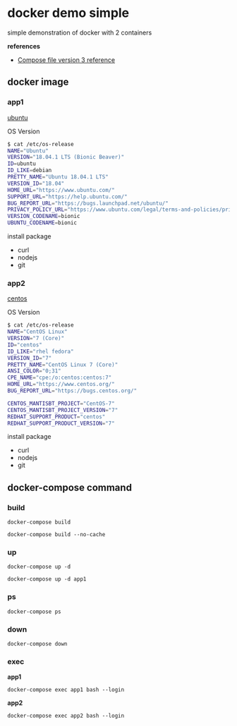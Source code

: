 # docker demo simple

simple demonstration of docker with 2 containers

**references**

* [Compose file version 3 reference](https://docs.docker.com/compose/compose-file/)

## docker image

### app1

[ubuntu](https://hub.docker.com/_/ubuntu/)

OS Version

```bash
$ cat /etc/os-release
NAME="Ubuntu"
VERSION="18.04.1 LTS (Bionic Beaver)"
ID=ubuntu
ID_LIKE=debian
PRETTY_NAME="Ubuntu 18.04.1 LTS"
VERSION_ID="18.04"
HOME_URL="https://www.ubuntu.com/"
SUPPORT_URL="https://help.ubuntu.com/"
BUG_REPORT_URL="https://bugs.launchpad.net/ubuntu/"
PRIVACY_POLICY_URL="https://www.ubuntu.com/legal/terms-and-policies/privacy-policy"
VERSION_CODENAME=bionic
UBUNTU_CODENAME=bionic
```

install package

* curl
* nodejs
* git

### app2

[centos](https://hub.docker.com/_/centos/)

OS Version

```bash
$ cat /etc/os-release
NAME="CentOS Linux"
VERSION="7 (Core)"
ID="centos"
ID_LIKE="rhel fedora"
VERSION_ID="7"
PRETTY_NAME="CentOS Linux 7 (Core)"
ANSI_COLOR="0;31"
CPE_NAME="cpe:/o:centos:centos:7"
HOME_URL="https://www.centos.org/"
BUG_REPORT_URL="https://bugs.centos.org/"

CENTOS_MANTISBT_PROJECT="CentOS-7"
CENTOS_MANTISBT_PROJECT_VERSION="7"
REDHAT_SUPPORT_PRODUCT="centos"
REDHAT_SUPPORT_PRODUCT_VERSION="7"
```

install package

* curl
* nodejs
* git

## docker-compose command

### build

```text
docker-compose build
```

```text
docker-compose build --no-cache
```

### up

```text
docker-compose up -d
```

```text
docker-compose up -d app1
```

### ps

```text
docker-compose ps
```

### down

```text
docker-compose down
```

### exec

**app1**

```text
docker-compose exec app1 bash --login
```

**app2**

```text
docker-compose exec app2 bash --login
```
